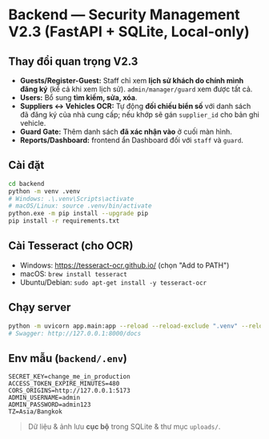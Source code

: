 # Backend — Security Management V2.3 (FastAPI + SQLite, Local-only)

## Thay đổi quan trọng V2.3
- **Guests/Register-Guest:** Staff chỉ xem **lịch sử khách do chính mình đăng ký** (kể cả khi xem lịch sử). `admin/manager/guard` xem được tất cả.
- **Users:** Bổ sung **tìm kiếm, sửa, xóa**.
- **Suppliers ↔ Vehicles OCR:** Tự động **đối chiếu biển số** với danh sách đã đăng ký của nhà cung cấp; nếu khớp sẽ gán `supplier_id` cho bản ghi vehicle.
- **Guard Gate:** Thêm danh sách **đã xác nhận vào** ở cuối màn hình.
- **Reports/Dashboard:** frontend ẩn Dashboard đối với `staff` và `guard`.

## Cài đặt
```bash
cd backend
python -m venv .venv
# Windows: .\.venv\Scripts\activate
# macOS/Linux: source .venv/bin/activate
python.exe -m pip install --upgrade pip
pip install -r requirements.txt
```

## Cài Tesseract (cho OCR)
- Windows: https://tesseract-ocr.github.io/ (chọn "Add to PATH")
- macOS: `brew install tesseract`
- Ubuntu/Debian: `sudo apt-get install -y tesseract-ocr`

## Chạy server
```bash
python -m uvicorn app.main:app --reload --reload-exclude ".venv" --reload-exclude "__pycache__" --host 127.0.0.1 --port 8000
# Swagger: http://127.0.0.1:8000/docs
```

## Env mẫu (`backend/.env`)
```
SECRET_KEY=change_me_in_production
ACCESS_TOKEN_EXPIRE_MINUTES=480
CORS_ORIGINS=http://127.0.0.1:5173
ADMIN_USERNAME=admin
ADMIN_PASSWORD=admin123
TZ=Asia/Bangkok
```

> Dữ liệu & ảnh lưu **cục bộ** trong SQLite & thư mục `uploads/`.
